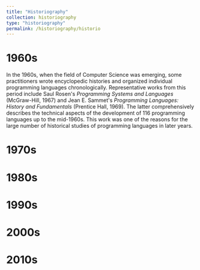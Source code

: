 ```yaml
---
title: "Historiography"
collection: historiography
type: "historiography"
permalink: /historiography/historio
---
```


1960s
======
In the 1960s, when the field of Computer Science was emerging, some practitioners wrote encyclopedic histories and organized individual programming languages chronologically. Representative works from this period include Saul Rosen's *Programming Systems and Languages* (McGraw-Hill, 1967) and Jean E. Sammet's *Programming Languages: History and Fundamentals* (Prentice Hall, 1969). The latter comprehensively describes the technical aspects of the development of 116 programming languages up to the mid-1960s. This work was one of the reasons for the large number of historical studies of programming languages in later years.

1970s
======


1980s
======



1990s
======


2000s
======


2010s
======


